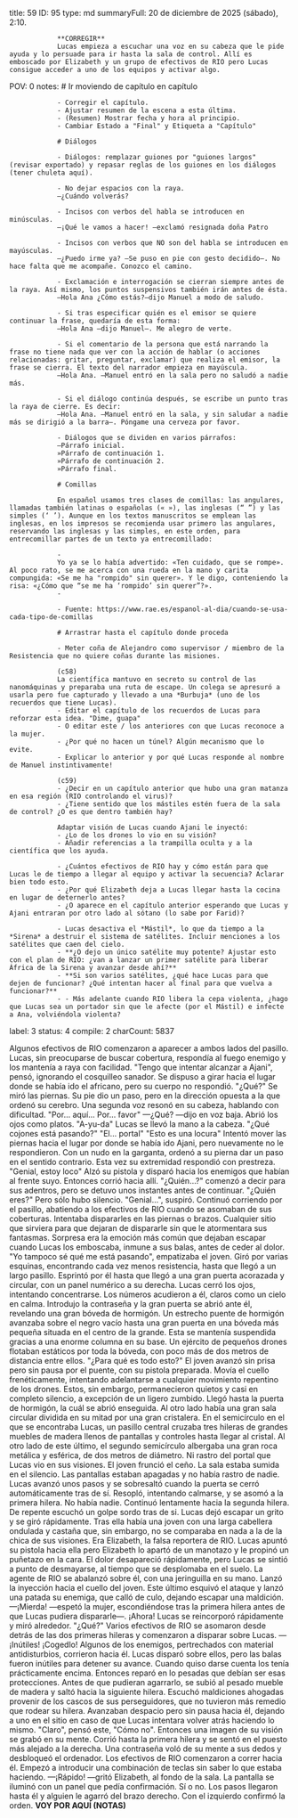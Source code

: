title:          59
ID:             95
type:           md
summaryFull:    20 de diciembre de 2025 (sábado), 2:10.
                
                **CORREGIR**
                Lucas empieza a escuchar una voz en su cabeza que le pide ayuda y lo persuade para ir hasta la sala de control. Allí es emboscado por Elizabeth y un grupo de efectivos de RIO pero Lucas consigue acceder a uno de los equipos y activar algo.
POV:            0
notes:          # Ir moviendo de capítulo en capítulo
                
                - Corregir el capítulo.
                - Ajustar resumen de la escena a esta última.
                - (Resumen) Mostrar fecha y hora al principio.
                - Cambiar Estado a "Final" y Etiqueta a "Capítulo"
                
                # Diálogos
                
                - Diálogos: remplazar guiones por "guiones largos" (revisar exportado) y repasar reglas de los guiones en los diálogos (tener chuleta aquí).
                
                - No dejar espacios con la raya.
                —¿Cuándo volverás?
                
                - Incisos con verbos del habla se introducen en minúsculas.
                —¡Qué le vamos a hacer! —exclamó resignada doña Patro
                
                - Incisos con verbos que NO son del habla se introducen en mayúsculas.
                —¿Puedo irme ya? —Se puso en pie con gesto decidido—. No hace falta que me acompañe. Conozco el camino.
                
                - Exclamación e interrogación se cierran siempre antes de la raya. Así mismo, los puntos suspensivos también irán antes de ésta.
                —Hola Ana ¿Cómo estás?—dijo Manuel a modo de saludo.
                
                - Si tras especificar quién es el emisor se quiere continuar la frase, quedaría de esta forma:
                —Hola Ana —dijo Manuel—. Me alegro de verte.
                
                - Si el comentario de la persona que está narrando la frase no tiene nada que ver con la acción de hablar (o acciones relacionadas: gritar, preguntar, exclamar) que realiza el emisor, la frase se cierra. El texto del narrador empieza en mayúscula.
                —Hola Ana. —Manuel entró en la sala pero no saludó a nadie más.
                
                - Si el diálogo continúa después, se escribe un punto tras la raya de cierre. Es decir:
                —Hola Ana. —Manuel entró en la sala, y sin saludar a nadie más se dirigió a la barra—. Póngame una cerveza por favor.
                
                - Diálogos que se dividen en varios párrafos:
                —Párrafo inicial.
                »Párrafo de continuación 1.
                »Párrafo de continuación 2.
                »Párrafo final.
                
                # Comillas
                
                En español usamos tres clases de comillas: las angulares, llamadas también latinas o españolas (« »), las inglesas (“ ”) y las simples (‘ ’). Aunque en los textos manuscritos se emplean las inglesas, en los impresos se recomienda usar primero las angulares, reservando las inglesas y las simples, en este orden, para entrecomillar partes de un texto ya entrecomillado:
                
                -
                Yo ya se lo había advertido: «Ten cuidado, que se rompe». Al poco rato, se me acerca con una rueda en la mano y carita compungida: «Se me ha "rompido" sin querer». Y le digo, conteniendo la risa: «¿Cómo que “se me ha ‘rompido’ sin querer”?».
                -
                
                - Fuente: https://www.rae.es/espanol-al-dia/cuando-se-usa-cada-tipo-de-comillas
                
                # Arrastrar hasta el capítulo donde proceda
                
                - Meter coña de Alejandro como supervisor / miembro de la Resistencia que no quiere coñas durante las misiones.
                
                (c58)
                La científica mantuvo en secreto su control de las nanomáquinas y preparaba una ruta de escape. Un colega se apresuró a usarla pero fue capturado y llevado a una *Burbuja* (uno de los recuerdos que tiene Lucas).
                - Editar el capítulo de los recuerdos de Lucas para reforzar esta idea. "Dime, guapa"
                - O editar este / los anteriores con que Lucas reconoce a la mujer.
                - ¿Por qué no hacen un túnel? Algún mecanismo que lo evite.
                - Explicar lo anterior y por qué Lucas responde al nombre de Manuel instintivamente!
                
                (c59)
                - ¿Decir en un capítulo anterior que hubo una gran matanza en esa región (RIO controlando el virus)?
                - ¿Tiene sentido que los mástiles estén fuera de la sala de control? ¿O es que dentro también hay?
                
                Adaptar visión de Lucas cuando Ajani le inyectó:
                - ¿Lo de los drones lo vio en su visión?
                - Añadir referencias a la trampilla oculta y a la científica que los ayuda.
                
                - ¿Cuántos efectivos de RIO hay y cómo están para que Lucas le de tiempo a llegar al equipo y activar la secuencia? Aclarar bien todo esto.
                - ¿Por qué Elizabeth deja a Lucas llegar hasta la cocina en lugar de deternerlo antes?
                - ¿O aparece en el capítulo anterior esperando que Lucas y Ajani entraran por otro lado al sótano (lo sabe por Farid)?
                
                - Lucas desactiva el *Mástil*, lo que da tiempo a la *Sirena* a destruir el sistema de satélites. Incluir menciones a los satélites que caen del cielo.
                - **¿O dejo un único satélite muy potente? Ajustar esto con el plan de RIO: ¿van a lanzar un primer satélite para liberar África de la Sirena y avanzar desde ahí?**
                - **Si son varios satélites, ¿qué hace Lucas para que dejen de funcionar? ¿Qué intentan hacer al final para que vuelva a funcionar?**
                - - Más adelante cuando RIO libera la cepa violenta, ¿hago que Lucas sea un portador sin que le afecte (por el Mástil) e infecte a Ana, volviéndola violenta?
label:          3
status:         4
compile:        2
charCount:      5837


Algunos efectivos de RIO comenzaron a aparecer a ambos lados del pasillo. Lucas, sin preocuparse de buscar cobertura, respondía al fuego enemigo y los mantenía a raya con facilidad.
"Tengo que intentar alcanzar a Ajani", pensó, ignorando el cosquilleo sanador.
Se dispuso a girar hacia el lugar donde se había ido el africano, pero su cuerpo no respondió.
"¿Qué?"
Se miró las piernas. Su pie dio un paso, pero en la dirección opuesta a la que ordenó su cerebro.
Una segunda voz resonó en su cabeza, hablando con dificultad.
"Por... aquí... Por... favor"
—¿Qué? —dijo en voz baja. Abrió los ojos como platos.
"A-yu-da"
Lucas se llevó la mano a la cabeza.
"¿Qué cojones está pasando?"
"El... portal"
"Esto es una locura"
Intentó mover las piernas hacia el lugar por donde se había ido Ajani, pero nuevamente no le respondieron.
Con un nudo en la garganta, ordenó a su pierna dar un paso en el sentido contrario. Esta vez su extremidad respondió con prestreza.
"Genial, estoy loco"
Alzó su pistola y disparó hacia los enemigos que habían al frente suyo. Entonces corrió hacia allí.
"¿Quién...?" comenzó a decir para sus adentros, pero se detuvo unos instantes antes de continuar. "¿Quién eres?"
Pero sólo hubo silencio.
"Genial...", suspiró.
Continuó corriendo por el pasillo, abatiendo a los efectivos de RIO cuando se asomaban de sus coberturas. Intentaba dispararles en las piernas o brazos. Cualquier sitio que sirviera para que dejaran de dispararle sin que le atormentara sus fantasmas.
Sorpresa era la emoción más común que dejaban escapar cuando Lucas los emboscaba, inmune a sus balas, antes de ceder al dolor.
"Yo tampoco sé qué me está pasando", empatizaba el joven.
Giró por varias esquinas, encontrando cada vez menos resistencia, hasta que llegó a un largo pasillo.
Esprintó por él hasta que llegó a una gran puerta acorazada y circular, con un panel numérico a su derecha.
Lucas cerró los ojos, intentando concentrarse. Los números acudieron a él, claros como un cielo en calma.
Introdujo la contraseña y la gran puerta se abrió ante él, revelando una gran bóveda de hormigón.
Un estrecho puente de hormigón avanzaba sobre el negro vacío hasta una gran puerta en una bóveda más pequeña situada en el centro de la grande. Esta se mantenía suspendida gracias a una enorme columna en su base.
Un ejército de pequeños drones flotaban estáticos por toda la bóveda, con poco más de dos metros de distancia entre ellos.
"¿Para qué es todo esto?"
El joven avanzó sin prisa pero sin pausa por el puente, con su pistola preparada. Movía el cuello frenéticamente, intentando adelantarse a cualquier movimiento repentino de los drones.
Estos, sin embargo, permanecieron quietos y casi en completo silencio, a excepción de un ligero zumbido.
Llegó hasta la puerta de hormigón, la cuál se abrió enseguida.
Al otro lado había una gran sala circular dividida en su mitad por una gran cristalera. En el semicírculo en el que se encontraba Lucas, un pasillo central cruzaba tres hileras de grandes muebles de madera llenos de pantallas y controles hasta llegar al cristal. Al otro lado de este último, el segundo semicírculo albergaba una gran roca metálica y esférica, de dos metros de diámetro.
Ni rastro del portal que Lucas vio en sus visiones. El joven frunció el ceño.
La sala estaba sumida en el silencio. Las pantallas estaban apagadas y no había rastro de nadie. Lucas avanzó unos pasos y se sobresaltó cuando la puerta se cerró automáticamente tras de sí.
Resopló, intentando calmarse, y se asomó a la primera hilera.
No había nadie.
Continuó lentamente hacia la segunda hilera.
De repente escuchó un golpe sordo tras de si.
Lucas dejó escapar un grito y se giró rápidamente. Tras ella había una joven con una larga cabellera ondulada y castaña que, sin embargo, no se comparaba en nada a la de la chica de sus visiones.
Era Elizabeth, la falsa reportera de RIO.
Lucas apuntó su pistola hacia ella pero Elizabeth lo apartó de un manotazo y le propinó un puñetazo en la cara. El dolor desapareció rápidamente, pero Lucas se sintió a punto de desmayarse, al tiempo que se desplomaba en el suelo.
La agente de RIO se abalanzó sobre él, con una jeringuilla en su mano. Lanzó la inyección hacia el cuello del joven.
Este último esquivó el ataque y lanzó una patada su enemiga, que calló de culo, dejando escapar una maldición.
—¡Mierda! —espetó la mujer, escondiéndose tras la primera hilera antes de que Lucas pudiera dispararle—. ¡Ahora!
Lucas se reincorporó rápidamente y miró alrededor.
"¿Qué?"
Varios efectivos de RIO se asomaron desde detrás de las dos primeras hileras y comenzaron a disparar sobre Lucas.
—¡Inútiles! ¡Cogedlo!
Algunos de los enemigos, pertrechados con material antidisturbios, corrieron hacia él.
Lucas disparó sobre ellos, pero las balas fueron inútiles para detener su avance. Cuando quiso darse cuenta los tenía prácticamente encima.
Entonces reparó en lo pesadas que debían ser esas protecciones.
Antes de que pudieran agarrarlo, se subió al pesado mueble de madera y saltó hacia la siguiente hilera. Escuchó maldiciones ahogadas provenir de los cascos de sus perseguidores, que no tuvieron más remedio que rodear su hilera.
Avanzaban despacio pero sin pausa hacia él, dejando a uno en el sitio en caso de que Lucas intentara volver atrás haciendo lo mismo.
"Claro", pensó este, "Cómo no".
Entonces una imagen de su visión se grabó en su mente.
Corrió hasta la primera hilera y se sentó en el puesto más alejado a la derecha. Una contraseña voló de su mente a sus dedos y desbloqueó el ordenador.
Los efectivos de RIO comenzaron a correr hacia él.
Empezó a introducir una combinación de teclas sin saber lo que estaba haciendo.
—¡Rápido! —gritó Elizabeth, al fondo de la sala.
La pantalla se iluminó con un panel que pedía confirmación. Sí o no.
Los pasos llegaron hasta él y alguien le agarró del brazo derecho.
Con el izquierdo confirmó la orden.
**VOY POR AQUÍ (NOTAS)**